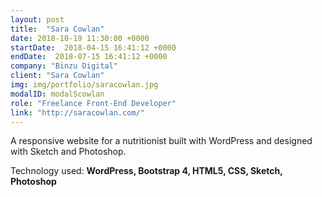 ```yaml
---
layout: post
title:  "Sara Cowlan"
date: 2018-10-19 11:30:00 +0000
startDate:  2018-04-15 16:41:12 +0000
endDate:  2018-07-15 16:41:12 +0000
company: "Binzu Digital"
client: "Sara Cowlan"
img: img/portfolio/saracowlan.jpg
modalID: modalScowlan
role: "Freelance Front-End Developer"
link: "http://saracowlan.com/"
---
```

A responsive website for a nutritionist built with WordPress and designed with Sketch and Photoshop.

Technology used: **WordPress, Bootstrap 4, HTML5, CSS, Sketch, Photoshop**
